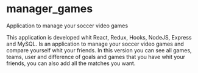 # manager_games

Application to manage your soccer video games 

This application is developed whit React, Redux, Hooks, NodeJS, Express and MySQL. 
Is an application to manage your soccer video games and compare yourself whit your friends. 
In this version you can see all games, teams, user and difference of goals and games that you have whit your friends, you can also add all the matches you want. 
